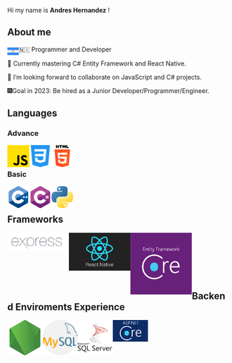 Hi my name is **Andres Hernandez** !
## About me
<a href="https://github.com/andreshernandez92" target="_blank"> </a>

<img align="left" src="https://raw.githubusercontent.com/andreshernandez92/andreshernandez92/main/images/nicaragua.png" alt="HTML" width="26px" /> :nicaragua: Programmer and Developer

:open_book: Currently mastering C# Entity Framework and React Native.

:busts_in_silhouette: I’m looking forward to collaborate on JavaScript and C# projects.

:fireworks:Goal in 2023: Be hired as a Junior Developer/Programmer/Engineer.

## Languages

### Advance
<img title="Javascript" align="left" src="https://raw.githubusercontent.com/andreshernandez92/andreshernandez92/main/images/js.png" alt="js" width="50px" /> 
<img title="CSS"  align="left" src="https://raw.githubusercontent.com/andreshernandez92/andreshernandez92/main/images/css-3.png" alt="css" width="50px" /> 
<img title="HTML5" align="left" src="https://raw.githubusercontent.com/andreshernandez92/andreshernandez92/main/images/html-5.png" alt="HTML" width="50px" /> 


<br /> 
<br /> 

### Basic
<img title="C++" align="left" src="https://raw.githubusercontent.com/andreshernandez92/andreshernandez92/main/images/c-.png" alt="C ++" width="50px" /> 
<img title="C#" align="left" src="https://raw.githubusercontent.com/andreshernandez92/andreshernandez92/main/images/c-sharp.png" alt="C#" width="50px" /> 
<img title="Python" align="left" src="https://raw.githubusercontent.com/andreshernandez92/andreshernandez92/main/images/python.png" alt="Python" width="50px" /> 


<br /> 
<br /> 


## Frameworks
<img title="Express" align="left" src="https://raw.githubusercontent.com/andreshernandez92/andreshernandez92/main/images/Expressjs.png" alt="Express" width="140px" /> 
<img title="React Native" align="left" src="https://raw.githubusercontent.com/andreshernandez92/andreshernandez92/main/images/react-native.png" alt="React Native" width="140px" /> 
<img title="Entity Framework" align="left" src="https://raw.githubusercontent.com/andreshernandez92/andreshernandez92/main/images/Entity_Framework.png" alt="React Native" width="140px" /> 

<br /> 
<br /> 
<br /> 
<br /> 
<br /> 
<br /> 

## Backend Enviroments Experience
<img title="Nodejs" align="left" src="https://raw.githubusercontent.com/andreshernandez92/andreshernandez92/main/images/node-js.png" alt="Node JS" width="80px" /> 
<img title="MySql" align="left" src="https://raw.githubusercontent.com/andreshernandez92/andreshernandez92/main/images/mysql.png" alt="MySql Server" width="80px" /> 
<img title="SQL Server" align="left" src="https://raw.githubusercontent.com/andreshernandez92/andreshernandez92/main/images/sql-server.png" alt="SQL Server" width="80px" /> 
<img title="NET CORE" align="left" src="https://raw.githubusercontent.com/andreshernandez92/andreshernandez92/main/images/aspnetcore-logo.png" alt="SQL Server" width="80px" /> 

